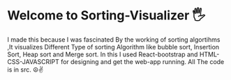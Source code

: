 # Welcome to Sorting-Visualizer 🖐

I made this because I was fascinated By the working of sorting algortihms ,It visualizes Different Type of sorting Algorithm like bubble sort, Insertion Sort, Heap sort and Merge sort. In this I used React-bootstrap and HTML-CSS-JAVASCRIPT for designing and get the web-app running. All The code is in src. ☮✌
